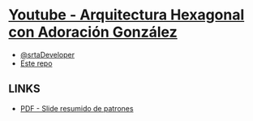 # [Youtube - Arquitectura Hexagonal con Adoración González](https://www.youtube.com/watch?v=mttFVrUBh3w)
- [@srtaDeveloper](https://twitter.com/srtaDeveloper)
- [Este repo](https://github.com/eacevedof/prj_phptests/tree/master/vendor/DesignPatterns/SrtaDeveloper)

## 

## LINKS
- [PDF - Slide resumido de patrones](http://siul02.si.ehu.es/~alfredo/iso/06Patrones.pdf)

